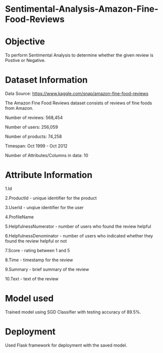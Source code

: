# Sentimental-Analysis-Amazon-Fine-Food-Reviews

# Objective
To perform Sentimental Analysis to determine whether the given review is Postive or Negative.

# Dataset Information
Data Source: https://www.kaggle.com/snap/amazon-fine-food-reviews

The Amazon Fine Food Reviews dataset consists of reviews of fine foods from Amazon.

Number of reviews: 568,454

Number of users: 256,059

Number of products: 74,258

Timespan: Oct 1999 - Oct 2012

Number of Attributes/Columns in data: 10

# Attribute Information

1.Id

2.ProductId - unique identifier for the product

3.UserId - unqiue identifier for the user

4.ProfileName

5.HelpfulnessNumerator - number of users who found the review helpful

6.HelpfulnessDenominator - number of users who indicated whether they found the review helpful or not

7.Score - rating between 1 and 5

8.Time - timestamp for the review

9.Summary - brief summary of the review

10.Text - text of the review

# Model used

Trained model using SGD Classifier with testing accuracy of 89.5%.

# Deployment

Used Flask framework for deployment with the saved model.


